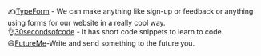 :writing_hand:[TypeForm](https://typeform.com) - We can make anything like sign-up or feedback or anything using forms for our website in a really cool way. <br>
:ok_hand:[30secondsofcode](https://www.30secondsofcode.org/) - It has short code snippets to learn to code.<br>
:smile:[FutureMe](https://www.futureme.org/)-Write and send something to the future you.
